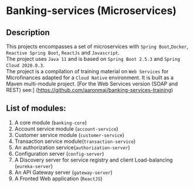 # Banking-services (Microservices)

## Description

This projects encompasses a set of microservices with `Spring Boot`,`Docker`, `Reactive Spring Boot`, `ReactJs` and `Javascript`. \
The project uses `Java 11` and is based on `Spring Boot 2.5.3` and `Spring Cloud 2020.0.3`.\
The project is a compilation of training material on `Web Services`  for Microfinances adapted for a `Cloud Native` environment.
It is built as a Maven multi-module project.
[For the Web Services version (SOAP and REST) see:] (https://github.com/aaronmaj/banking-services-training)

## List of modules:
1. A core module (`banking-core`)
2. Account service module (`account-service`)
3. Customer service module (`customer-service`)
4. Transaction service module(`transaction-service`)
5. An authorization service(`authorization-server`)
6. Configuration server (`config-server`)
7. A Discovery server for service registry and client Load-balancing (`eureka-server`)
8. An API Gateway server (`gateway-server`)
9. A Fronted Web application (`ReactJS`) 
